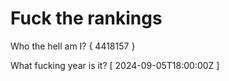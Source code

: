 # Fuck the rankings

Who the hell am I?
{ 4418157 }

What fucking year is it?
[ 2024-09-05T18:00:00Z ]
